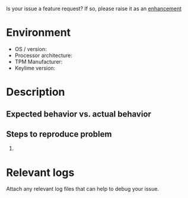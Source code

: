 Is your issue a feature request? If so, please raise it as an [enhancement](https://github.com/keylime/enhancements)

# Environment
 * OS / version: 
 * Processor architecture: 
 * TPM Manufacturer: 
 * Keylime version: 

# Description 


## Expected behavior vs. actual behavior 


## Steps to reproduce problem
1. 

# Relevant logs

Attach any relevant log files that can help to debug your issue. 
